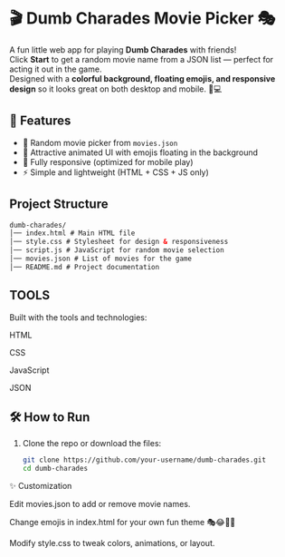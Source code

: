 
# 🎬 Dumb Charades Movie Picker 🎭

A fun little web app for playing **Dumb Charades** with friends!  
Click **Start** to get a random movie name from a JSON list — perfect for acting it out in the game.  
Designed with a **colorful background, floating emojis, and responsive design** so it looks great on both desktop and mobile. 📱💻  

## 🚀 Features
- 🎥 Random movie picker from `movies.json`  
- 🎨 Attractive animated UI with emojis floating in the background  
- 📱 Fully responsive (optimized for mobile play)  
- ⚡ Simple and lightweight (HTML + CSS + JS only)
## Project Structure

```html
dumb-charades/
│── index.html # Main HTML file
│── style.css # Stylesheet for design & responsiveness
│── script.js # JavaScript for random movie selection
│── movies.json # List of movies for the game
│── README.md # Project documentation
```

## TOOLS
Built with the tools and technologies:

HTML

CSS

JavaScript

JSON



## 🛠️ How to Run
1. Clone the repo or download the files:
   ```bash
   git clone https://github.com/your-username/dumb-charades.git
   cd dumb-charades

✨ Customization

Edit movies.json to add or remove movie names.

Change emojis in index.html for your own fun theme 🎭😂🍿🎶

Modify style.css to tweak colors, animations, or layout.
